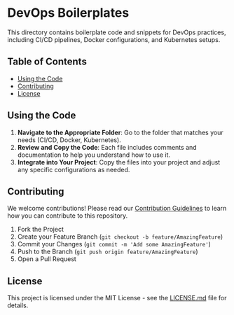 
# DevOps Boilerplates

This directory contains boilerplate code and snippets for DevOps practices, including CI/CD pipelines, Docker configurations, and Kubernetes setups.

## Table of Contents

- [Using the Code](#using-the-code)
- [Contributing](#contributing)
- [License](#license)

## Using the Code

1. **Navigate to the Appropriate Folder**: Go to the folder that matches your needs (CI/CD, Docker, Kubernetes).
2. **Review and Copy the Code**: Each file includes comments and documentation to help you understand how to use it.
3. **Integrate into Your Project**: Copy the files into your project and adjust any specific configurations as needed.

## Contributing

We welcome contributions! Please read our [Contribution Guidelines](../CONTRIBUTING.md) to learn how you can contribute to this repository.

1. Fork the Project
2. Create your Feature Branch (`git checkout -b feature/AmazingFeature`)
3. Commit your Changes (`git commit -m 'Add some AmazingFeature'`)
4. Push to the Branch (`git push origin feature/AmazingFeature`)
5. Open a Pull Request

## License

This project is licensed under the MIT License - see the [LICENSE.md](../LICENSE) file for details.
